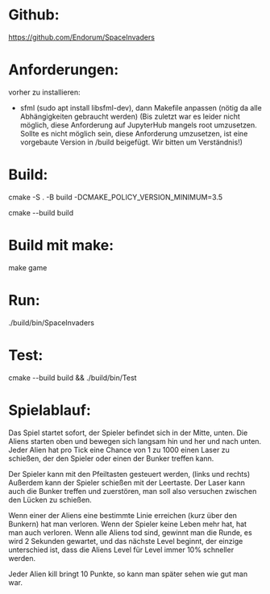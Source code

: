 # Github:
https://github.com/Endorum/SpaceInvaders

# Anforderungen:
vorher zu installieren:
- sfml (sudo apt install libsfml-dev), dann Makefile anpassen (nötig da alle Abhängigkeiten gebraucht werden)
(Bis zuletzt war es leider nicht möglich, diese Anforderung auf JupyterHub mangels root umzusetzen.
Sollte es nicht möglich sein, diese Anforderung umzusetzen, ist eine vorgebaute Version in /build beigefügt. Wir bitten um Verständnis!)

# Build:
<p>cmake -S . -B build -DCMAKE_POLICY_VERSION_MINIMUM=3.5
<p>cmake --build build

# Build mit make:
<p>make game

# Run:
./build/bin/SpaceInvaders

# Test:
cmake --build build && ./build/bin/Test

# Spielablauf:
Das Spiel startet sofort, der Spieler befindet sich in der Mitte, unten.
Die Aliens starten oben und bewegen sich langsam hin und her und nach unten.
Jeder Alien hat pro Tick eine Chance von 1 zu 1000 einen Laser zu schießen, 
der den Spieler oder einen der Bunker treffen kann.

Der Spieler kann mit den Pfeiltasten gesteuert werden, (links und rechts)
Außerdem kann der Spieler schießen mit der Leertaste.
Der Laser kann auch die Bunker treffen und zuerstören, man soll also versuchen
zwischen den Lücken zu schießen.

Wenn einer der Aliens eine bestimmte Linie erreichen (kurz über den Bunkern) hat man verloren.
Wenn der Spieler keine Leben mehr hat, hat man auch verloren.
Wenn alle Aliens tod sind, gewinnt man die Runde, es wird 2 Sekunden gewartet, und das nächste 
Level beginnt, der einzige unterschied ist, dass die Aliens Level für Level immer 10% schneller werden.

Jeder Alien kill bringt 10 Punkte, so kann man später sehen wie gut man war.
